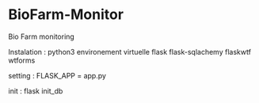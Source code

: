 # BioFarm-Monitor
Bio Farm monitoring 

Instalation :
    python3
    environement virtuelle
    flask
    flask-sqlachemy
    flaskwtf wtforms

setting :
    FLASK_APP = app.py

init :
    flask init_db

